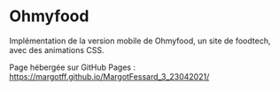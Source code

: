 # Ohmyfood

Implémentation de la version mobile de Ohmyfood, un site de foodtech, avec des animations CSS.

Page hébergée sur GitHub Pages : https://margotff.github.io/MargotFessard_3_23042021/
